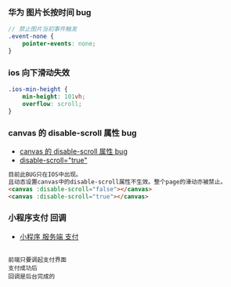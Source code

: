 ### 华为 图片长按时间 bug

```scss
// 禁止图片当初事件触发
.event-none {
	pointer-events: none;
}
```

### ios 向下滑动失效

```scss
.ios-min-height {
	min-height: 101vh;
	overflow: scroll;
}
```

### canvas 的 disable-scroll 属性 bug

-   [canvas 的 disable-scroll 属性 bug](https://developers.weixin.qq.com/community/develop/doc/0004c6f94685a8b42f17669605d800)
-   [disable-scroll="true"](https://www.zhihu.com/question/52852717)

```html
目前此BUG只在IOS中出现。
且动态设置canvas中的disable-scroll属性不生效。整个page的滑动亦被禁止。
<canvas :disable-scroll="false"></canvas>
<canvas :disable-scroll="true"></canvas>
```

### 小程序支付 回调

-   [小程序 服务端 支付](https://q.qq.com/wiki/develop/miniprogram/server/virtual-payment/mini_pay.html)

```

前端只要调起支付界面
支付成功后
回调是后台完成的
```
